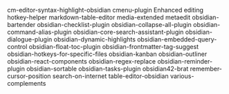 cm-editor-syntax-highlight-obsidian
cmenu-plugin
Enhanced editing
hotkey-helper
markdown-table-editor
media-extended
metaedit
obsidian-bartender
obsidian-checklist-plugin
obsidian-collapse-all-plugin
obsidian-command-alias-plugin
obsidian-core-search-assistant-plugin
obsidian-dialogue-plugin
obsidian-dynamic-highlights
obsidian-embedded-query-control
obsidian-float-toc-plugin
obsidian-frontmatter-tag-suggest
obsidian-hotkeys-for-specific-files
obsidian-kanban
obsidian-outliner
obsidian-react-components
obsidian-regex-replace
obsidian-reminder-plugin
obsidian-sortable
obsidian-tasks-plugin
obsidian42-brat
remember-cursor-position
search-on-internet
table-editor-obsidian
various-complements
